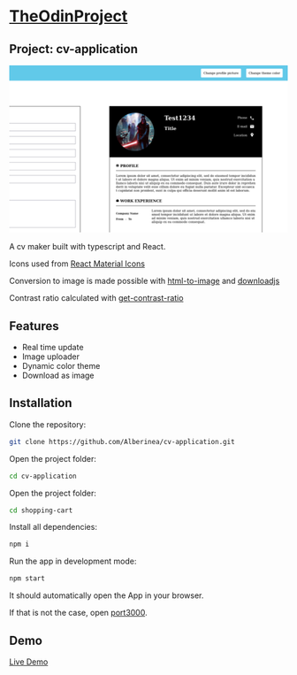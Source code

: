 # [TheOdinProject](https://www.theodinproject.com/)

## Project: cv-application

![Screenshot](cv.png)

A cv maker built with typescript and React.

Icons used from [React Material Icons](https://material-ui.com/components/material-icons/)

Conversion to image is made possible with [html-to-image](https://www.npmjs.com/package/html-to-image) and [downloadjs](https://www.npmjs.com/package/downloadjs)

Contrast ratio calculated with [get-contrast-ratio](https://www.npmjs.com/package/get-contrast-ratio)

## Features

- Real time update
- Image uploader
- Dynamic color theme
- Download as image

## Installation

Clone the repository:

```bash
git clone https://github.com/Alberinea/cv-application.git
```

Open the project folder:

```bash
cd cv-application
```
Open the project folder:

```bash
cd shopping-cart
```

Install all dependencies:

```bash
npm i
```

Run the app in development mode:

```bash
npm start
```

It should automatically open the App in your browser.

If that is not the case, open [port3000](http://localhost:3000/).

## Demo

[Live Demo](https://alberinea.github.io/cv-application/)

